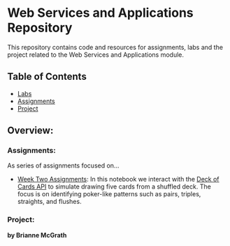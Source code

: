 # **Web Services and Applications Repository**

This repository contains code and resources for assignments, labs and the project related to the Web Services and Applications module. 

## **Table of Contents**
- [Labs](labs/)
- [Assignments](assignments/) 
- [Project](project/)

## **Overview:**
### **Assignments:**
As series of assignments focused on... 

- [Week Two Assignments](assignments/assignment02-carddraw.ipynb): In this notebook we interact with the [Deck of Cards API](https://deckofcardsapi.com/) to simulate drawing five cards from a shuffled deck. The focus is on identifying poker-like patterns such as pairs, triples, straights, and flushes. 

### **Project:**


**by Brianne McGrath**